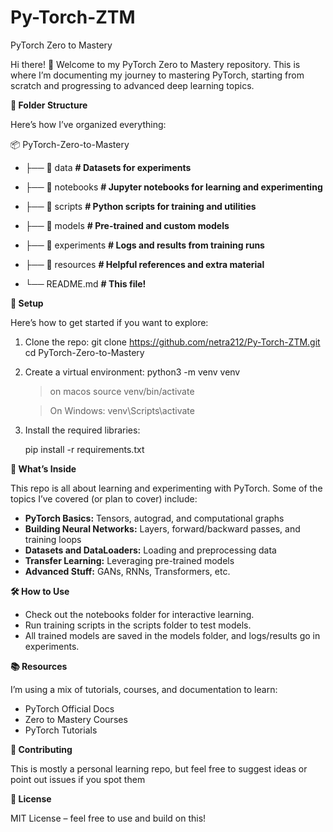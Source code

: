 # Py-Torch-ZTM
PyTorch Zero to Mastery

Hi there! 👋 Welcome to my PyTorch Zero to Mastery repository. This is where I’m documenting my journey to mastering PyTorch, starting from scratch and progressing to advanced deep learning topics.

**📂 Folder Structure**

Here’s how I’ve organized everything:

📦 PyTorch-Zero-to-Mastery

  * ├── 📂 data                **# Datasets for experiments**
  
  * ├── 📂 notebooks           **# Jupyter notebooks for learning and experimenting**
  
  * ├── 📂 scripts             **# Python scripts for training and utilities**
  
  * ├── 📂 models              **# Pre-trained and custom models**
    
  * ├── 📂 experiments         **# Logs and results from training runs**
  
  * ├── 📂 resources          **# Helpful references and extra material**
  
  * └── README.md              **# This file!**

**🔧 Setup**

Here’s how to get started if you want to explore:

1. Clone the repo:
  git clone https://github.com/netra212/Py-Torch-ZTM.git
  cd PyTorch-Zero-to-Mastery

2. Create a virtual environment:
   python3 -m venv venv
   > on macos source venv/bin/activate
   
   > On Windows: venv\Scripts\activate
   
3. Install the required libraries:
   
   pip install -r requirements.txt

**🚀 What’s Inside**

This repo is all about learning and experimenting with PyTorch. Some of the topics I’ve covered (or plan to cover) include:

  * **PyTorch Basics:** Tensors, autograd, and computational graphs
  * **Building Neural Networks:** Layers, forward/backward passes, and training loops
  * **Datasets and DataLoaders:** Loading and preprocessing data
  * **Transfer Learning:** Leveraging pre-trained models
  * **Advanced Stuff:** GANs, RNNs, Transformers, etc.

**🛠️ How to Use**
  * Check out the notebooks folder for interactive learning.
  * Run training scripts in the scripts folder to test models.
  * All trained models are saved in the models folder, and logs/results go in experiments.

**📚 Resources**

I’m using a mix of tutorials, courses, and documentation to learn:

 * PyTorch Official Docs
 * Zero to Mastery Courses
 * PyTorch Tutorials

**🤝 Contributing**

  This is mostly a personal learning repo, but feel free to suggest ideas or point out issues if you spot them

**📄 License**

MIT License – feel free to use and build on this!
